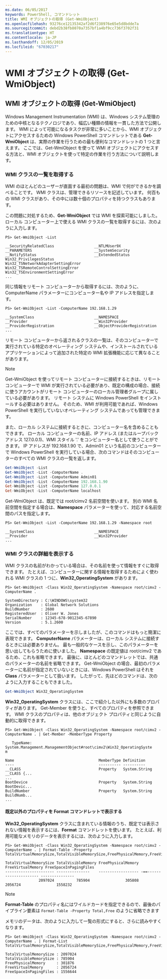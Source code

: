 ```yaml
---
ms.date: 06/05/2017
keywords: PowerShell, コマンドレット
title: WMI オブジェクトの取得 (Get-WmiObject)
ms.openlocfilehash: 93276ce12135342af2d6f238976e65e5d8bdde7a
ms.sourcegitcommit: debd2b38fb8070a7357bf1a4bf9cc736f3702f31
ms.translationtype: HT
ms.contentlocale: ja-JP
ms.lasthandoff: 12/05/2019
ms.locfileid: "67030217"
---
```

# <a name="getting-wmi-objects-get-wmiobject"></a>WMI オブジェクトの取得 (Get-WmiObject)

## <a name="getting-wmi-objects-get-wmiobject"></a>WMI オブジェクトの取得 (Get-WmiObject)

Windows Management Instrumentation (WMI) は、Windows システム管理のための中核となるテクノロジであり、幅広い種類の情報を一貫した方法で公開します。 WMI によって可能になるタスクが非常に多いことから、WMI オブジェクトにアクセスするための Windows PowerShell コマンドレットである **Get-WmiObject** は、実際の作業を行うための最も便利なコマンドレットの 1 つと言えます。 ここでは、Get-WmiObject を使って WMI オブジェクトにアクセスする方法と、WMI オブジェクトを使って特定の作業を行う方法について説明します。

### <a name="listing-wmi-classes"></a>WMI クラスの一覧を取得する

WMI のほとんどのユーザーが直面する最初の問題は、WMI で何ができるかを調べることです。 WMI クラスは、管理できるリソースを記述しています。 何百もの WMI クラスがあり、その中には数十個のプロパティを持つクラスもあります。

この問題に対処するため、**Get-WmiObject** では WMI を探索可能にしました。 ローカル コンピューター上で使える WMI クラスの一覧を取得するには、次のように入力します。

```
PS> Get-WmiObject -List

__SecurityRelatedClass                  __NTLMUser9X
__PARAMETERS                            __SystemSecurity
__NotifyStatus                          __ExtendedStatus
Win32_PrivilegesStatus                  Win32_TSNetworkAdapterSettingError
Win32_TSRemoteControlSettingError       Win32_TSEnvironmentSettingError
...
```

同じ情報をリモート コンピューターから取得するには、次のように、ComputerName パラメーターにコンピューター名や IP アドレスを指定します。

```
PS> Get-WmiObject -List -ComputerName 192.168.1.29

__SystemClass                           __NAMESPACE
__Provider                              __Win32Provider
__ProviderRegistration                  __ObjectProviderRegistration
...
```

リモート コンピューターから返されるクラスの一覧は、そのコンピューターで実行されている特定のオペレーティング システムや、インストールされているアプリケーションによって追加された特定の WMI 拡張機能に応じて異なることがあります。

> [!NOTE]
> Get-WmiObject を使ってリモート コンピューターに接続するときは、リモート コンピューターで WMI が実行されている必要があり、既定の構成の場合、接続に使うアカウントがリモート コンピューターのローカル管理者グループに属している必要があります。 リモート システムに Windows PowerShell をインストールする必要はありません。 そのため、WMI が利用可能であれば、Windows PowerShell を実行していないオペレーティング システムであっても管理できます。

また、ローカル システムに接続するときに、コンピューター名を含めることもできます。 ローカル コンピューターの名前、IP アドレス (またはループバック アドレス 127.0.0.1)、WMI スタイル '.' をコンピューター名として使うことができます。 IP アドレスが 192.168.1.90 で、Admin01 という名前のコンピューターで Windows PowerShell を実行している場合、次のコマンドはそのコンピューターのすべての WMI クラスの一覧を返します。

```powershell
Get-WmiObject -List
Get-WmiObject -List -ComputerName .
Get-WmiObject -List -ComputerName Admin01
Get-WmiObject -List -ComputerName 192.168.1.90
Get-WmiObject -List -ComputerName 127.0.0.1
Get-WmiObject -List -ComputerName localhost
```

Get-WmiObject は、既定では root/cimv2 名前空間を使います。 別の WMI 名前空間を指定する場合は、**Namespace** パラメーターを使って、対応する名前空間のパスを指定します。

```
PS> Get-WmiObject -List -ComputerName 192.168.1.29 -Namespace root

__SystemClass                           __NAMESPACE
__Provider                              __Win32Provider
...
```

### <a name="displaying-wmi-class-details"></a>WMI クラスの詳細を表示する

WMI クラスの名前がわかっている場合は、その名前を使って情報をすぐに取得できます。 たとえば、コンピューターに関する情報を取得するためによく使われる WMI クラスの 1 つに、**Win32_OperatingSystem** があります。

```
PS> Get-WmiObject -Class Win32_OperatingSystem -Namespace root/cimv2 -ComputerName .

SystemDirectory : C:\WINDOWS\system32
Organization    : Global Network Solutions
BuildNumber     : 2600
RegisteredUser  : Oliver W. Jones
SerialNumber    : 12345-678-9012345-67890
Version         : 5.1.2600
```

ここでは、すべてのパラメーターを示しましたが、このコマンドはもっと簡潔に表現できます。 **ComputerName** パラメーターは、ローカル システムに接続するときには必要ありません。 最も一般的なケースを示し、このパラメーターを思い出してもらうために使いました。 **Namespace** の既定値は root/cimv2 であるため、これも省略できます。 最後に、ほとんどのコマンドレットでは、共通のパラメーターの名前を省略できます。 Get-WmiObject の場合、最初のパラメーターに名前が指定されていないときには、Windows PowerShell はそれを **Class** パラメーターとして扱います。 したがって、先ほどのコマンドは、次のように入力することもできました。

```powershell
Get-WmiObject Win32_OperatingSystem
```

**Win32_OperatingSystem** クラスには、ここで紹介した以外にも多数のプロパティがあります。 Get-Member を使うと、すべてのプロパティを参照できます。 WMI クラスのプロパティは、他のオブジェクト プロパティと同じように自動的に取得できます。

```
PS> Get-WmiObject -Class Win32_OperatingSystem -Namespace root/cimv2 -ComputerName . | Get-Member -MemberType Property

   TypeName: System.Management.ManagementObject#root\cimv2\Win32_OperatingSyste
m

Name                                      MemberType Definition
----                                      ---------- ----------
__CLASS                                   Property   System.String __CLASS {...
...
BootDevice                                Property   System.String BootDevic...
BuildNumber                               Property   System.String BuildNumb...
...
```

#### <a name="displaying-non-default-properties-with-format-cmdlets"></a>既定以外のプロパティを Format コマンドレットで表示する

**Win32_OperatingSystem** クラスに含まれている情報のうち、既定では表示されない情報を表示するには、**Format** コマンドレットを使います。 たとえば、利用可能なメモリのデータを表示するには、次のように入力します。

```
PS> Get-WmiObject -Class Win32_OperatingSystem -Namespace root/cimv2 -ComputerName . | Format-Table -Property TotalVirtualMemorySize,TotalVisibleMemorySize,FreePhysicalMemory,FreeVirtualMemory,FreeSpaceInPagingFiles

TotalVirtualMemorySize TotalVisibleMemory FreePhysicalMemory FreeVirtualMemory FreeSpaceInPagingFiles
---------------------- ---------------    ------------------ -==--------------------- ---------------
               2097024          785904                305808           2056724                1558232
```

> [!NOTE]
> **Format-Table** のプロパティ名にはワイルドカードを指定できるので、最後のパイプライン要素は `Format-Table -Property Total,Free` のように省略できます

メモリのデータは、次のように入力して一覧の形式にすると、さらに読みやすくなります。

```
PS> Get-WmiObject -Class Win32_OperatingSystem -Namespace root/cimv2 -ComputerName . | Format-List TotalVirtualMemorySize,TotalVisibleMemorySize,FreePhysicalMemory,FreeVirtualMemory,FreeSpaceInPagingFiles

TotalVirtualMemorySize : 2097024
TotalVisibleMemorySize : 785904
FreePhysicalMemory     : 301876
FreeVirtualMemory      : 2056724
FreeSpaceInPagingFiles : 1556644
```
